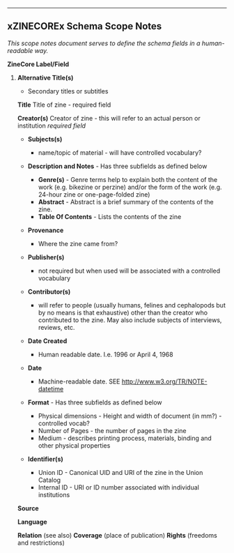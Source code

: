 ---
xZINECOREx Schema Scope Notes
-----------------------------

*This scope notes document serves to define the schema fields in a
human-readable way.*

**ZineCore Label/Field**

1. **Alternative Title(s)**
   - Secondary titles or subtitles

	**Title**
  	Title of zine - required field

	**Creator(s)**
  	Creator of zine - this will refer to an actual person or institution
  	*required field*

    - **Subjects(s)**
        - name/topic of material - will have controlled vocabulary?

    - **Description and Notes** - Has three subfields as defined below

        - **Genre(s)** - Genre terms help to explain both the content of the
            work (e.g. bikezine or perzine) and/or the form of the work (e.g.
            24-hour zine or one-page-folded zine)
        - **Abstract** - Abstract is a brief summary of the contents of the
            zine.
        - **Table Of Contents** - Lists the contents of the zine
        
    - **Provenance**
        - Where the zine came from?
 
    - **Publisher(s)**
        - not required but when used will be associated with a controlled
        vocabulary

    - **Contributor(s)**
        - will refer to people (usually humans, felines and cephalopods but by
            no means is that exhaustive) other than the creator who contributed
            to the zine. May also include subjects of interviews, reviews, etc.
    - **Date Created**
        - Human readable date. I.e. 1996 or April 4, 1968

    - **Date**
        - Machine-readable date. SEE http://www.w3.org/TR/NOTE-datetime
        
    - **Format** - Has three subfields as defined below
        - Physical dimensions - Height and width of document (in mm?) -
            controlled vocab?
        - Number of Pages -  the number of pages in the zine
        - Medium - describes printing process, materials, binding and other
            physical properties

    - **Identifier(s)**
        - Union ID - Canonical UID and URI of the zine in the Union Catalog
        - Internal ID - URI or ID number associated with individual
            institutions

	**Source**

	**Language**

	**Relation** (see also)
	**Coverage** (place of publication)
	**Rights** (freedoms and restrictions)
